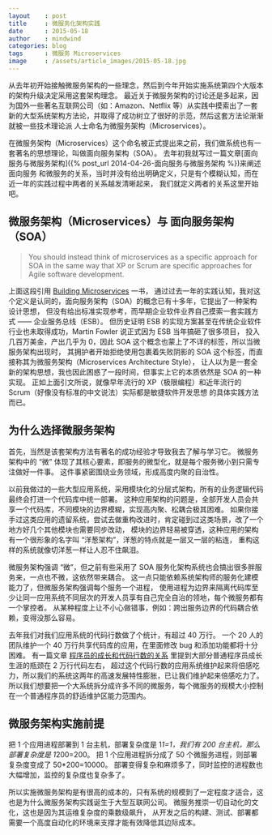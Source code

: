 ```yaml
---
layout    : post
title     : 微服务化架构实践
date      : 2015-05-18
author    : mindwind
categories: blog
tags      : 微服务 Microservices
image     : /assets/article_images/2015-05-18.jpg
---
```



从去年初开始接触微服务架构的一些理念，然后到今年开始实施系统第四个大版本的架构升级决定采用这套架构理念。
最近关于微服务架构的讨论还是多起来，因为国外一些著名互联网公司（如：Amazon、Netflix 等）从实践中摸索出了一套新的大型系统架构方法论，并取得了成功树立了很好的示范，然后这套方法论渐渐就被一些技术理论派
人士命名为微服务架构（Microservices）。

在微服务架构（Microservices）这个命名被正式提出来之前，我们做系统也有一套著名的思想理论，叫做面向服务架构（SOA）。
去年初我就写过一篇文章[面向服务与微服务架构]({% post_url 2014-04-26-面向服务与微服务架构 %})来阐述面向服务
和微服务的关系，当时并没有给出明确定义，只是有个模糊认知，而在近一年的实践过程中两者的关系越发清晰起来，
我们就定义两者的关系这里开始吧。


## 微服务架构（Microservices）与 面向服务架构（SOA）

  > You should instead think of microservices as a specific approach for SOA
  > in the same way that XP or Scrum are specific approaches for Agile software development.

上面这段引用 [Building Microservices](http://book.douban.com/subject/25881698/) 一书，
通过过去一年的实践认知，我对这个定义是认同的，面向服务架构（SOA）的概念已有十多年，它提出了一种架构设计思想，
但没有给出标准实现参考，而早期企业软件业界自己摸索一套实践方式 —— 企业服务总线（ESB）。
但历史证明 ESB 的实现方案甚至在传统企业软件行业也未取得成功，Martin Fowler 说正式因为 ESB 当年搞砸了很多项目，
投入几百万美金，产出几乎为 0，因此 SOA 这个概念也蒙上了不详的标签，所以当微服务架构出现时，
其拥护者开始拒绝使用包裹着失败阴影的 SOA 这个标签，而直接称其为微服务架构（Microservices Architecture Style），
让人以为是一套全新的架构思想，我也因此困惑了一段时间，但事实上它的本质依然是 SOA 的一种实现。
正如上面引文所说，就像早年流行的 XP（极限编程）和近年流行的 Scrum（好像没有标准的中文说法）实际都是敏捷软件开发思想
的具体实践方法而已。


## 为什么选择微服务架构
首先，当然是该套架构方法有著名的成功经验才导致我去了解与学习它。
微服务架构中的 “微” 体现了其核心要素，即服务的微型化，就是每个服务微小到只需专注做好一件事。
这件事紧密围绕业务领域，形成高度内聚的自治性。

以前我做过的一些大型应用系统，采用模块化的分层式架构，所有的业务逻辑代码最终会打进一个代码库中统一部署。
这种应用架构的问题是，全部开发人员会共享一个代码库，不同模块的边界模糊，实现高内聚、松耦合极其困难。
如果你接手过这类应用的遗留系统，尝试去做重构改进时，肯定碰到过这类场景，改了一个地方好几个其他模块也需要同步改动，
模块的边界轻易被穿透，这种应用的架构有一个很形象的名字叫 “洋葱架构”，洋葱的特点就是一层又一层的粘连，
重构这样的系统就像切洋葱一样让人忍不住飙泪。

微服务架构强调 “微”，但之前有些采用了 SOA 服务化架构系统也会搞出很多胖服务来，一点也不微，这依然带来耦合。
这一点只能依赖系统架构师的服务化建模能力了，但微服务架构强调每个服务一个进程，
使用进程为边界来隔离代码库至少让同一应用系统不同层次的开发人员享有自己完全自治的领地，每个微服务都有一个掌控者。
从某种程度上让不小心做错事，例如：跨出服务边界的代码耦合依赖，变得没那么容易。

去年我们对我们应用系统的代码行数做了个统计，有超过 40 万行。
一个 20 人的团队维护一个 40 万行共享代码库的应用，在里面修改 bug 和添加功能都将十分困难。
有一篇文章 [程序员的成长和代码行数的关系](http://mp.weixin.qq.com/s?__biz=MzAxMTEyOTQ5OQ==&mid=211244989&idx=1&sn=02d3612c3dd48d7080c08f9a1fdaa890#rd) 里提到大部分普通程序员成长生涯的瓶颈在 2 万行代码左右，
超过这个代码行数的应用系统维护起来将倍感吃力，所以我们的系统这两年的高速发展特性膨胀，已让我们维护起来倍感吃力了。
所以我们想要把一个大系统拆分成许多不同的微服务，每个微服务的规模大小控制在一个普通程序员的舒适维护区能力范围内。


## 微服务架构实施前提
把 1 个应用进程部署到 1 台主机，部署复杂度是 1*1=1，我们有 200 台主机，那么部署复杂度是 1*200=200。
把 1 个应用进程拆分成了 50 个微服务进程，则部署复杂度变成了 50*200=10000。
部署变得复杂和麻烦多了，同时监控的进程数也大幅增加，监控的复杂度也复杂多了。

所以实施微服务架构是有很高的成本的，只有系统的规模到了一定程度才适合，这也是为什么微服务架构实践诞生于大型互联网公司。
微服务推崇一切自动化的文化，这也是因为其运维复杂度的乘数级飙升，
从开发之后的构建、测试、部署都需要一个高度自动化的环境来支撑才能有效降低其边际成本。

